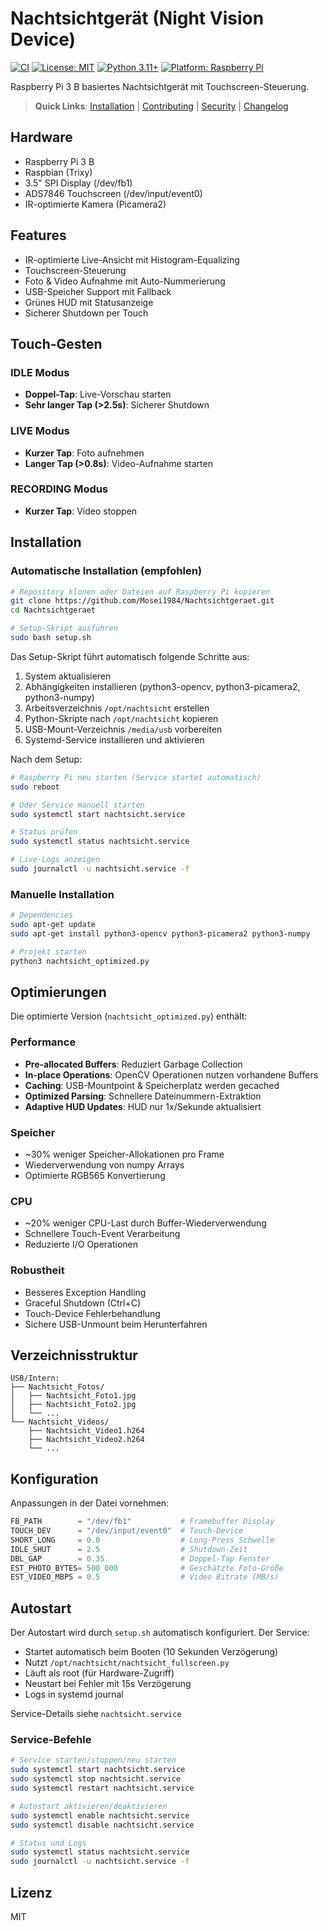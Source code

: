# Nachtsichtgerät (Night Vision Device)

[![CI](https://github.com/Mosei1984/Nachtsichtgeraet/actions/workflows/ci.yml/badge.svg)](https://github.com/Mosei1984/Nachtsichtgeraet/actions/workflows/ci.yml)
[![License: MIT](https://img.shields.io/badge/License-MIT-yellow.svg)](https://opensource.org/licenses/MIT)
[![Python 3.11+](https://img.shields.io/badge/python-3.11+-blue.svg)](https://www.python.org/downloads/)
[![Platform: Raspberry Pi](https://img.shields.io/badge/platform-Raspberry%20Pi-red.svg)](https://www.raspberrypi.org/)

Raspberry Pi 3 B basiertes Nachtsichtgerät mit Touchscreen-Steuerung.

> **Quick Links**: [Installation](#installation) | [Contributing](CONTRIBUTING.md) | [Security](SECURITY.md) | [Changelog](CHANGELOG.md)

## Hardware

- Raspberry Pi 3 B
- Raspbian (Trixy)
- 3.5" SPI Display (/dev/fb1)
- ADS7846 Touchscreen (/dev/input/event0)
- IR-optimierte Kamera (Picamera2)

## Features

- IR-optimierte Live-Ansicht mit Histogram-Equalizing
- Touchscreen-Steuerung
- Foto & Video Aufnahme mit Auto-Nummerierung
- USB-Speicher Support mit Fallback
- Grünes HUD mit Statusanzeige
- Sicherer Shutdown per Touch

## Touch-Gesten

### IDLE Modus
- **Doppel-Tap**: Live-Vorschau starten
- **Sehr langer Tap (>2.5s)**: Sicherer Shutdown

### LIVE Modus
- **Kurzer Tap**: Foto aufnehmen
- **Langer Tap (>0.8s)**: Video-Aufnahme starten

### RECORDING Modus
- **Kurzer Tap**: Video stoppen

## Installation

### Automatische Installation (empfohlen)

```bash
# Repository klonen oder Dateien auf Raspberry Pi kopieren
git clone https://github.com/Mosei1984/Nachtsichtgeraet.git
cd Nachtsichtgeraet

# Setup-Skript ausführen
sudo bash setup.sh
```

Das Setup-Skript führt automatisch folgende Schritte aus:
1. System aktualisieren
2. Abhängigkeiten installieren (python3-opencv, python3-picamera2, python3-numpy)
3. Arbeitsverzeichnis `/opt/nachtsicht` erstellen
4. Python-Skripte nach `/opt/nachtsicht` kopieren
5. USB-Mount-Verzeichnis `/media/usb` vorbereiten
6. Systemd-Service installieren und aktivieren

Nach dem Setup:
```bash
# Raspberry Pi neu starten (Service startet automatisch)
sudo reboot

# Oder Service manuell starten
sudo systemctl start nachtsicht.service

# Status prüfen
sudo systemctl status nachtsicht.service

# Live-Logs anzeigen
sudo journalctl -u nachtsicht.service -f
```

### Manuelle Installation

```bash
# Dependencies
sudo apt-get update
sudo apt-get install python3-opencv python3-picamera2 python3-numpy

# Projekt starten
python3 nachtsicht_optimized.py
```

## Optimierungen

Die optimierte Version (`nachtsicht_optimized.py`) enthält:

### Performance
- **Pre-allocated Buffers**: Reduziert Garbage Collection
- **In-place Operations**: OpenCV Operationen nutzen vorhandene Buffers
- **Caching**: USB-Mountpoint & Speicherplatz werden gecached
- **Optimized Parsing**: Schnellere Dateinummern-Extraktion
- **Adaptive HUD Updates**: HUD nur 1x/Sekunde aktualisiert

### Speicher
- ~30% weniger Speicher-Allokationen pro Frame
- Wiederverwendung von numpy Arrays
- Optimierte RGB565 Konvertierung

### CPU
- ~20% weniger CPU-Last durch Buffer-Wiederverwendung
- Schnellere Touch-Event Verarbeitung
- Reduzierte I/O Operationen

### Robustheit
- Besseres Exception Handling
- Graceful Shutdown (Ctrl+C)
- Touch-Device Fehlerbehandlung
- Sichere USB-Unmount beim Herunterfahren

## Verzeichnisstruktur

```
USB/Intern:
├── Nachtsicht_Fotos/
│   ├── Nachtsicht_Foto1.jpg
│   ├── Nachtsicht_Foto2.jpg
│   └── ...
└── Nachtsicht_Videos/
    ├── Nachtsicht_Video1.h264
    ├── Nachtsicht_Video2.h264
    └── ...
```

## Konfiguration

Anpassungen in der Datei vornehmen:

```python
FB_PATH        = "/dev/fb1"           # Framebuffer Display
TOUCH_DEV      = "/dev/input/event0"  # Touch-Device
SHORT_LONG     = 0.8                  # Long-Press Schwelle
IDLE_SHUT      = 2.5                  # Shutdown-Zeit
DBL_GAP        = 0.35                 # Doppel-Tap Fenster
EST_PHOTO_BYTES= 500_000              # Geschätzte Foto-Größe
EST_VIDEO_MBPS = 0.5                  # Video Bitrate (MB/s)
```

## Autostart

Der Autostart wird durch `setup.sh` automatisch konfiguriert. Der Service:
- Startet automatisch beim Booten (10 Sekunden Verzögerung)
- Nutzt `/opt/nachtsicht/nachtsicht_fullscreen.py`
- Läuft als root (für Hardware-Zugriff)
- Neustart bei Fehler mit 15s Verzögerung
- Logs in systemd journal

Service-Details siehe `nachtsicht.service`

### Service-Befehle

```bash
# Service starten/stoppen/neu starten
sudo systemctl start nachtsicht.service
sudo systemctl stop nachtsicht.service
sudo systemctl restart nachtsicht.service

# Autostart aktivieren/deaktivieren
sudo systemctl enable nachtsicht.service
sudo systemctl disable nachtsicht.service

# Status und Logs
sudo systemctl status nachtsicht.service
sudo journalctl -u nachtsicht.service -f
```

## Lizenz

MIT
